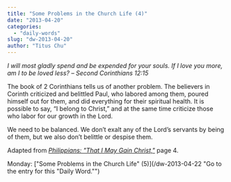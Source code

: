 ```yaml
---
title: "Some Problems in the Church Life (4)"
date: "2013-04-20"
categories: 
  - "daily-words"
slug: "dw-2013-04-20"
author: "Titus Chu"
---
```


_I will most gladly spend and be expended for your souls. If I love you more, am I to be loved less?_ _– Second Corinthians 12:15_

The book of 2 Corinthians tells us of another problem. The believers in Corinth criticized and belittled Paul, who labored among them, poured himself out for them, and did everything for their spiritual health. It is possible to say, “I belong to Christ,” and at the same time criticize those who labor for our growth in the Lord.

We need to be balanced. We don’t exalt any of the Lord’s servants by being of them, but we also don’t belittle or despise them.

Adapted from _[Philippians: "That I May Gain Christ,"](/book-philippians "Go to the listing for this book.")_ page 4.

Monday: ["Some Problems in the Church Life" (5)](/dw-2013-04-22 "Go to the entry for this "Daily Word."")
